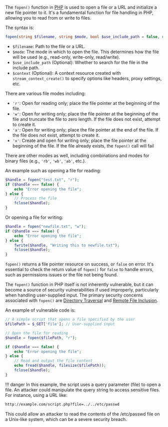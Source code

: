 The `fopen()` function in [PHP](../programming/php.md) is used to open a file or a URL and initialize a new file pointer to it. It's a fundamental function for file handling in PHP, allowing you to read from or write to files.

The syntax is:

```php
fopen(string $filename, string $mode, bool $use_include_path = false, resource $context = null): resource|false
```

- `$filename`: Path to the file or a URL.
- `$mode`: The mode in which to open the file. This determines how the file will be used (e.g., read-only, write-only, read/write).
- `$use_include_path` (Optional): Whether to search for the file in the include path.
- `$context` (Optional): A context resource created with `stream_context_create()` to specify options like headers, proxy settings, etc.

There are various file modes including:

- `'r'`: Open for reading only; place the file pointer at the beginning of the file.
- `'w'`: Open for writing only; place the file pointer at the beginning of the file and truncate the file to zero length. If the file does not exist, attempt to create it.
- `'a'`: Open for writing only; place the file pointer at the end of the file. If the file does not exist, attempt to create it.
- `'x'`: Create and open for writing only; place the file pointer at the beginning of the file. If the file already exists, the `fopen()` call will fail

There are other modes as well, including combinations and modes for binary files (e.g., `'rb'`, `'wb'`, `'ab'`, etc.).

An example such as opening a file for reading:

```php
$handle = fopen("test.txt", "r");
if ($handle === false) {
    echo "Error opening the file";
} else {
    // Process the file
    fclose($handle);
}
```

Or opening a file for writing:

```php
$handle = fopen("newfile.txt", "w");
if ($handle === false) {
    echo "Error opening the file";
} else {
    fwrite($handle, "Writing this to newfile.txt");
    fclose($handle);
}
```

`fopen()` returns a file pointer resource on success, or `false` on error. It's essential to check the return value of `fopen()` for `false` to handle errors, such as permissions issues or the file not being found.

The `fopen()` function in PHP itself is not inherently vulnerable, but it can become a source of security vulnerabilities if used improperly, particularly when handling user-supplied input. The primary security concerns associated with `fopen()` are [Directory Traversal](../security/dirtrav.md) and [Remote File Inclusion](../security/rfi.md).

An example of vulnerable code is:

```php
// A simple script that opens a file specified by the user
$filePath = $_GET['file']; // User-supplied input

// Open the file for reading
$handle = fopen($filePath, "r");

if ($handle === false) {
    echo "Error opening the file";
} else {
    // Read and output the file content
    echo fread($handle, filesize($filePath));
    fclose($handle);
}
```

!!! danger
    In this example, the script uses a query parameter (file) to open a file. An attacker could manipulate the query string to access sensitive files. For instance, using a URL like:

```bash
http://example.com/script.php?file=../../etc/passwd
```

This could allow an attacker to read the contents of the /etc/passwd file on a Unix-like system, which can be a severe security breach.

